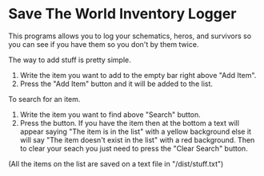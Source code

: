 # Save The World Inventory Logger
This programs allows you to log your schematics, heros, and survivors so you can see if you have them so you don't by them twice.


The way to add stuff is pretty simple.
1. Write the item you want to add to the empty bar right above "Add Item".
2. Press the "Add Item" button and it will be added to the list.

To search for an item.
1. Write the item you want to find above "Search" button.
2. Press the button.
If you have the item then at the bottom a text will appear saying "The item is in the list" with a yellow background else it will say "The item doesn't exist in the list" with a red background.
Then to clear your seach you just need to press the "Clear Search" button.

(All the items on the list are saved on a text file in "/dist/stuff.txt")
